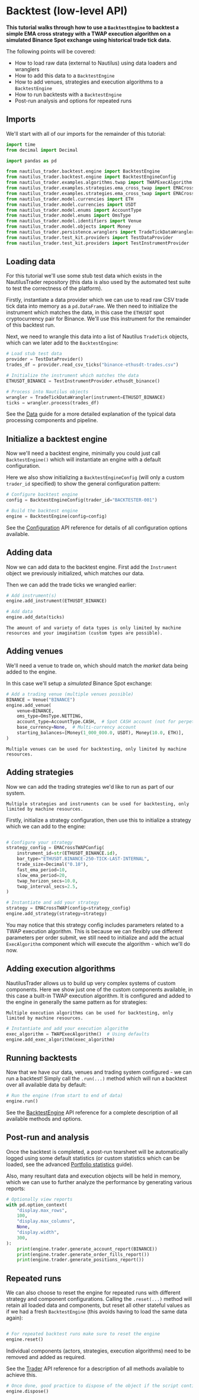 # Backtest (low-level API)

**This tutorial walks through how to use a `BacktestEngine` to backtest a simple EMA cross strategy
with a TWAP execution algorithm on a simulated Binance Spot exchange using historical trade tick data.**

The following points will be covered:
- How to load raw data (external to Nautilus) using data loaders and wranglers
- How to add this data to a `BacktestEngine`
- How to add venues, strategies and execution algorithms to a `BacktestEngine`
- How to run backtests with a  `BacktestEngine`
- Post-run analysis and options for repeated runs

## Imports

We'll start with all of our imports for the remainder of this tutorial:

```python
import time
from decimal import Decimal

import pandas as pd

from nautilus_trader.backtest.engine import BacktestEngine
from nautilus_trader.backtest.engine import BacktestEngineConfig
from nautilus_trader.examples.algorithms.twap import TWAPExecAlgorithm
from nautilus_trader.examples.strategies.ema_cross_twap import EMACrossTWAP
from nautilus_trader.examples.strategies.ema_cross_twap import EMACrossTWAPConfig
from nautilus_trader.model.currencies import ETH
from nautilus_trader.model.currencies import USDT
from nautilus_trader.model.enums import AccountType
from nautilus_trader.model.enums import OmsType
from nautilus_trader.model.identifiers import Venue
from nautilus_trader.model.objects import Money
from nautilus_trader.persistence.wranglers import TradeTickDataWrangler
from nautilus_trader.test_kit.providers import TestDataProvider
from nautilus_trader.test_kit.providers import TestInstrumentProvider
```

## Loading data

For this tutorial we'll use some stub test data which exists in the NautilusTrader repository
(this data is also used by the automated test suite to test the correctness of the platform).

Firstly, instantiate a data provider which we can use to read raw CSV trade tick data into memory as a `pd.DataFrame`.
We then need to initialize the instrument which matches the data, in this case the `ETHUSDT` spot cryptocurrency pair for Binance.
We'll use this instrument for the remainder of this backtest run.

Next, we need to wrangle this data into a list of Nautilus `TradeTick` objects, which can we later add to the `BacktestEngine`:

```python
# Load stub test data
provider = TestDataProvider()
trades_df = provider.read_csv_ticks("binance-ethusdt-trades.csv")

# Initialize the instrument which matches the data
ETHUSDT_BINANCE = TestInstrumentProvider.ethusdt_binance()

# Process into Nautilus objects
wrangler = TradeTickDataWrangler(instrument=ETHUSDT_BINANCE)
ticks = wrangler.process(trades_df)
```

See the [Data](../concepts/data.md) guide for a more detailed explanation of the typical data processing components and pipeline.

## Initialize a backtest engine

Now we'll need a backtest engine, minimally you could just call `BacktestEngine()` which will instantiate
an engine with a default configuration. 

Here we also show initializing a `BacktestEngineConfig` (will only a custom `trader_id` specified)
to show the general configuration pattern:

```python
# Configure backtest engine
config = BacktestEngineConfig(trader_id="BACKTESTER-001")

# Build the backtest engine
engine = BacktestEngine(config=config)

```

See the [Configuration](../api_reference/config.md) API reference for details of all configuration options available.

## Adding data

Now we can add data to the backtest engine. First add the `Instrument` object we previously initialized, which matches our data.

Then we can add the trade ticks we wrangled earlier:
```python
# Add instrument(s)
engine.add_instrument(ETHUSDT_BINANCE)

# Add data
engine.add_data(ticks)

```

```{note}
The amount of and variety of data types is only limited by machine resources and your imagination (custom types are possible).
```

## Adding venues

We'll need a venue to trade on, which should match the *market* data being added to the engine.

In this case we'll setup a *simulated* Binance Spot exchange:

```python
# Add a trading venue (multiple venues possible)
BINANCE = Venue("BINANCE")
engine.add_venue(
    venue=BINANCE,
    oms_type=OmsType.NETTING,
    account_type=AccountType.CASH,  # Spot CASH account (not for perpetuals or futures)
    base_currency=None,  # Multi-currency account
    starting_balances=[Money(1_000_000.0, USDT), Money(10.0, ETH)],
)

```

```{note}
Multiple venues can be used for backtesting, only limited by machine resources.
```

## Adding strategies

Now we can add the trading strategies we'd like to run as part of our system.

```{note}
Multiple strategies and instruments can be used for backtesting, only limited by machine resources.
```

Firstly, initialize a strategy configuration, then use this to initialize a strategy which we can add to the engine:
```python

# Configure your strategy
strategy_config = EMACrossTWAPConfig(
    instrument_id=str(ETHUSDT_BINANCE.id),
    bar_type="ETHUSDT.BINANCE-250-TICK-LAST-INTERNAL",
    trade_size=Decimal("0.10"),
    fast_ema_period=10,
    slow_ema_period=20,
    twap_horizon_secs=10.0,
    twap_interval_secs=2.5,
)

# Instantiate and add your strategy
strategy = EMACrossTWAP(config=strategy_config)
engine.add_strategy(strategy=strategy)

```

You may notice that this strategy config includes parameters related to a TWAP execution algorithm.
This is because we can flexibly use different parameters per order submit, we still need to initialize
and add the actual `ExecAlgorithm` component which will execute the algorithm - which we'll do now.

## Adding execution algorithms

NautilusTrader allows us to build up very complex systems of custom components. Here we show just one of the custom components
available, in this case a built-in TWAP execution algorithm. It is configured and added to the engine in generally the same pattern as for strategies:

```{note}
Multiple execution algorithms can be used for backtesting, only limited by machine resources.
```

```python
# Instantiate and add your execution algorithm
exec_algorithm = TWAPExecAlgorithm()  # Using defaults
engine.add_exec_algorithm(exec_algorithm)

```

## Running backtests

Now that we have our data, venues and trading system configured - we can run a backtest!
Simply call the `.run(...)` method which will run a backtest over all available data by default:

```python
# Run the engine (from start to end of data)
engine.run()
```

See the [BacktestEngine](../api_reference/backtest.md) API reference for a complete description of all available methods and options.

## Post-run and analysis

Once the backtest is completed, a post-run tearsheet will be automatically logged using some
default statistics (or custom statistics which can be loaded, see the advanced [Portfolio statistics](../concepts/advanced/portfolio_statistics.md) guide).

Also, many resultant data and execution objects will be held in memory, which we
can use to further analyze the performance by generating various reports:

```python
# Optionally view reports
with pd.option_context(
    "display.max_rows",
    100,
    "display.max_columns",
    None,
    "display.width",
    300,
):
    print(engine.trader.generate_account_report(BINANCE))
    print(engine.trader.generate_order_fills_report())
    print(engine.trader.generate_positions_report())
```

## Repeated runs

We can also choose to reset the engine for repeated runs with different strategy and component configurations.
Calling the `.reset(...)` method will retain all loaded data and components, but reset all other stateful values
as if we had a fresh `BacktestEngine` (this avoids having to load the same data again):

```python

# For repeated backtest runs make sure to reset the engine
engine.reset()
```

Individual components (actors, strategies, execution algorithms) need to be removed and added as required.

See the [Trader](../api_reference/trading.md) API reference for a description of all methods available to achieve this.


```python
# Once done, good practice to dispose of the object if the script continues
engine.dispose()
```
